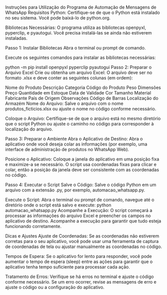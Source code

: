 Instruções para Utilização do Programa de Automação de Mensagens de WhatsApp
Requisitos
Python: Certifique-se de que o Python está instalado no seu sistema. Você pode baixá-lo de python.org.

Bibliotecas Necessárias: O programa utiliza as bibliotecas openpyxl, pyperclip, e pyautogui. Você precisa instalá-las se ainda não estiverem instaladas.

Passo 1: Instalar Bibliotecas
Abra o terminal ou prompt de comando.

Execute os seguintes comandos para instalar as bibliotecas necessárias:

python -m pip install openpyxl pyperclip pyautogui
Passo 2: Preparar o Arquivo Excel
Crie ou obtenha um arquivo Excel: O arquivo deve ser no formato .xlsx e deve conter as seguintes colunas (em ordem):

Nome do Produto
Descrição
Categoria
Código do Produto
Peso
Dimensões
Preço
Quantidade em Estoque
Data de Validade
Cor
Tamanho
Material
Fabricante
País de Origem
Observações
Código de Barras
Localização do Armazém
Nome do Arquivo: Salve o arquivo com o nome produtos_ficticios.xlsx ou ajuste o nome no código conforme necessário.

Coloque o Arquivo: Certifique-se de que o arquivo está no mesmo diretório que o script Python ou ajuste o caminho no código para corresponder à localização do arquivo.

Passo 3: Preparar o Ambiente
Abra o Aplicativo de Destino: Abra o aplicativo onde você deseja colar as informações (por exemplo, uma interface de administração de produtos no WhatsApp Web).

Posicione o Aplicativo: Coloque a janela do aplicativo em uma posição fixa e maximize-a se necessário. O script usa coordenadas fixas para clicar e colar, então a posição da janela deve ser consistente com as coordenadas no código.

Passo 4: Executar o Script
Salve o Código: Salve o código Python em um arquivo com a extensão .py, por exemplo, automacao_whatsapp.py.

Execute o Script: Abra o terminal ou prompt de comando, navegue até o diretório onde o script está salvo e execute:
python automacao_whatsapp.py
Acompanhe a Execução: O script começará a processar as informações do arquivo Excel e preencher os campos no aplicativo de destino. Acompanhe a execução para garantir que tudo esteja funcionando corretamente.

Dicas e Ajustes
Ajuste de Coordenadas: Se as coordenadas não estiverem corretas para o seu aplicativo, você pode usar uma ferramenta de captura de coordenadas de tela ou ajustar manualmente as coordenadas no código.

Tempos de Espera: Se o aplicativo for lento para responder, você pode aumentar o tempo de espera (sleep) entre as ações para garantir que o aplicativo tenha tempo suficiente para processar cada ação.

Tratamento de Erros: Verifique se há erros no terminal e ajuste o código conforme necessário. Se um erro ocorrer, revise as mensagens de erro e ajuste o código ou a configuração do aplicativo.
